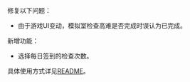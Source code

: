 修复以下问题：

- 由于游戏UI变动，模拟室检查高难是否完成时误认为已完成。

新增功能：

- 选择每日签到的检查次数。

具体使用方式详见[README](https://github.com/Zebartin/autoxjs-scripts/blob/master/NIKKE/README.md)。
